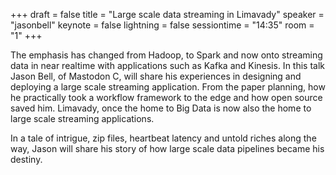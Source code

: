 +++
draft = false
title = "Large scale data streaming in Limavady"
speaker = "jasonbell"
keynote = false
lightning = false
sessiontime = "14:35"
room = "1"
+++

The emphasis has changed from Hadoop, to Spark and now onto streaming data in near realtime with applications such as Kafka and Kinesis. In this talk Jason Bell, of Mastodon C, will share his experiences in designing and deploying a large scale streaming application. From the paper planning, how he practically took a workflow framework to the edge and how open source saved him. Limavady, once the home to Big Data is now also the home to large scale streaming applications.

In a tale of intrigue, zip files, heartbeat latency and untold riches along the way, Jason will share his story of how large scale data pipelines became his destiny.
